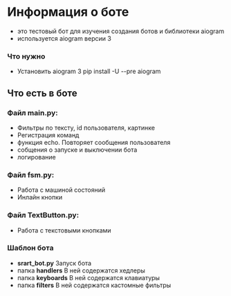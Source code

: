 # Информация о боте

- это тестовый бот для изучения создания ботов и библиотеки aiogram
- используется aiogram версии 3

### Что нужно

- Установить aiogram 3 pip install -U --pre aiogram

## Что есть в боте

### Файл **main.py**:

- Фильтры по тексту, id пользователя, картинке
- Регистрация команд
- функция echo. Повторяет сообщения пользователя
- собщения о запуске и выключении бота
- логирование

### Файл **fsm.py**:

- Работа с машиной состояний
- Инлайн кнопки

### Файл **TextButton.py**:

- Работа с текстовыми кнопками

### Шаблон бота

- **srart_bot.py** Запуск бота
- папка **handlers** В ней содержатся хедлеры
- папка **keyboards** В ней содержатся клавиатуры
- папка **filters** В ней содержатся кастомные фильтры
